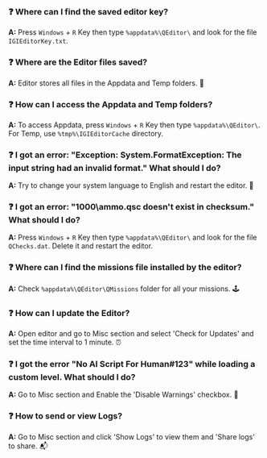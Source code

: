 ### ❓ Where can I find the saved editor key?
**A:** Press `Windows` + `R` Key then type `%appdata%\QEditor\` and look for the file `IGIEditorKey.txt`. 

### ❓ Where are the Editor files saved?
**A:** Editor stores all files in the Appdata and Temp folders. 📂

### ❓ How can I access the Appdata and Temp folders?
**A:** To access Appdata, press `Windows` + `R` Key then type `%appdata%\QEditor\`. For Temp, use `%tmp%\IGIEditorCache` directory. 

### ❓ I got an error: "Exception: System.FormatException: The input string had an invalid format." What should I do?
**A:** Try to change your system language to English and restart the editor. 🔄

### ❓ I got an error: "1000\ammo.qsc doesn't exist in checksum." What should I do?
**A:** Press `Windows` + `R` Key then type `%appdata%\QEditor\` and look for the file `QChecks.dat`. Delete it and restart the editor.

### ❓ Where can I find the missions file installed by the editor?
**A:** Check `%appdata%\QEditor\QMissions` folder for all your missions. 🕹️

### ❓ How can I update the Editor?
**A:** Open editor and go to Misc section and select 'Check for Updates' and set the time interval to 1 minute. ⏰

### ❓ I got the error "No AI Script For Human#123" while loading a custom level. What should I do?
**A:** Go to Misc section and Enable the 'Disable Warnings' checkbox. 🚫

### ❓ How to send or view Logs?
**A:** Go to Misc section and click 'Show Logs' to view them and 'Share logs' to share. 📬